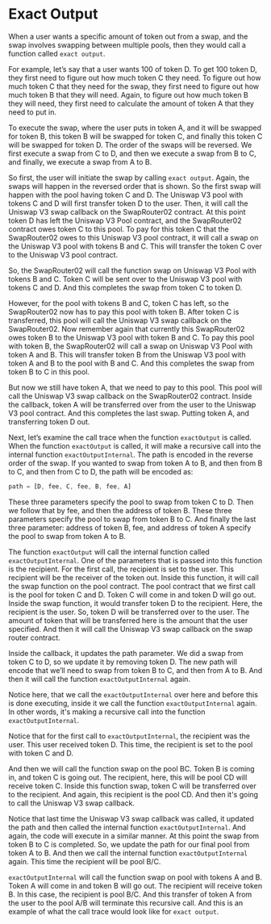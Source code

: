 # Exact Output

When a user wants a specific amount of token out from a swap, and the swap involves swapping between multiple pools, then they would call a function called `exact output`.

For example, let’s say that a user wants 100 of token D. To get 100 token D, they first need to figure out how much token C they need. To figure out how much token C that they need for the swap, they first need to figure out how much token B that they will need. Again, to figure out how much token B they will need, they first need to calculate the amount of token A that they need to put in.

To execute the swap, where the user puts in token A, and it will be swapped for token B, this token B will be swapped for token C, and finally this token C will be swapped for token D. The order of the swaps will be reversed. We first execute a swap from C to D, and then we execute a swap from B to C, and finally, we execute a swap from A to B.

So first, the user will initiate the swap by calling `exact output`. Again, the swaps will happen in the reversed order that is shown. So the first swap will happen with the pool having token C and D. The Uniswap V3 pool with tokens C and D will first transfer token D to the user. Then, it will call the Uniswap V3 swap callback on the SwapRouter02 contract. At this point token D has left the Uniswap V3 Pool contract, and the SwapRouter02 contract owes token C to this pool. To pay for this token C that the SwapRouter02 owes to this Uniswap V3 pool contract, it will call a swap on the Uniswap V3 pool with tokens B and C. This will transfer the token C over to the Uniswap V3 pool contract.

So, the SwapRouter02 will call the function swap on Uniswap V3 Pool with tokens B and C. Token C will be sent over to the Uniswap V3 pool with tokens C and D. And this completes the swap from token C to token D.

However, for the pool with tokens B and C, token C has left, so the SwapRouter02 now has to pay this pool with token B. After token C is transferred, this pool will call the Uniswap V3 swap callback on the SwapRouter02. Now remember again that currently this SwapRouter02 owes token B to the Uniswap V3 pool with token B and C. To pay this pool with token B, the SwapRouter02 will call a swap on Uniswap V3 Pool with token A and B. This will transfer token B from the Uniswap V3 pool with token A and B to the pool with B and C. And this completes the swap from token B to C in this pool.

But now we still have token A, that we need to pay to this pool. This pool will call the Uniswap V3 swap callback on the SwapRouter02 contract. Inside the callback, token A will be transferred over from the user to the Uniswap V3 pool contract. And this completes the last swap. Putting token A, and transferring token D out.

Next, let’s examine the call trace when the function `exactOutput` is called.
When the function `exactOutput` is called, it will make a recursive call into the internal function `exactOutputInternal`. The path is encoded in the reverse order of the swap. If you wanted to swap from token A to B, and then from B to C, and then from C to D, the path will be encoded as:
```javascript
path = [D, fee, C, fee, B, fee, A]
```
These three parameters specify the pool to swap from token C to D. Then we follow that by fee, and then the address of token B. These three parameters specify the pool to swap from token B to C. And finally the last three parameter: address of token B, fee, and address of token A specify the pool to swap from token A to B.

The function `exactOutput` will call the internal function called `exactOutputInternal`. One of the parameters that is passed into this function is the recipient. For the first call, the recipient is set to the user. This recipient will be the receiver of the token out. Inside this function, it will call the swap function on the pool contract. The pool contract that we first call is the pool for token C and D. Token C will come in and token D will go out. Inside the swap function, it would transfer token D to the recipient. Here, the recipient is the user. So, token D will be transferred over to the user. The amount of token that will be transferred here is the amount that the user specified. And then it will call the Uniswap V3 swap callback on the swap router contract.

Inside the callback, it updates the path parameter. We did a swap from token C to D, so we update it by removing token D. The new path will encode that we’ll need to swap from token B to C, and then from A to B. And then it will call the function `exactOutputInternal` again.

Notice here, that we call the `exactOutputInternal` over here and before this is done executing, inside it we call the function `exactOutputInternal` again. In other words, it's making a recursive call into the function `exactOutputInternal`.

Notice that for the first call to `exactOutputInternal`, the recipient was the user. This user received token D. This time, the recipient is set to the pool with token C and D.

And then we will call the function swap on the pool BC. Token B is coming in, and token C is going out. The recipient, here, this will be pool CD will receive token C.
Inside this function swap, token C will be transferred over to the recipient. And again, this recipient is the pool CD. And then it's going to call the Uniswap V3 swap callback.

Notice that last time the Uniswap V3 swap callback was called, it updated the path and then called the internal function `exactOutputInternal`. And again, the code will execute in a similar manner. At this point the swap from token B to C is completed.
So, we update the path for our final pool from token A to B.
And then we call the internal function `exactOutputInternal` again. This time the recipient will be pool B/C.

`exactOutputInternal` will call the function swap on pool with tokens A and B.
Token A will come in and token B will go out.
The recipient will receive token B. In this case, the recipient is pool B/C.
And this transfer of token A from the user to the pool A/B will terminate this recursive call. And this is an example of what the call trace would look like for `exact output`.
